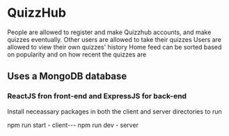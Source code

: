 # QuizzHub

People are allowed to register and make Quizzhub accounts, and make quizzes eventually. 
Other users are allowed to take their quizzes
Users are allowed to view their own quizzes' history
Home feed can be sorted based on popularity and on how recent the quizzes are


## Uses a MongoDB database

### ReactJS fron front-end and ExpressJS for back-end

Install neceassary packages in both the client and server directories to run

npm run start - client---
npm run dev - server
